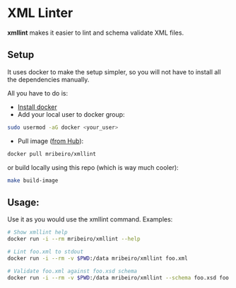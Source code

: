 XML Linter
=====

**xmllint** makes it easier to lint and schema validate XML files.

Setup
-----
It uses docker to make the setup simpler, so you will not have to install all the dependencies manually.

All you have to do is:

* [Install docker](https://docs.docker.com/installation/)
* Add your local user to docker group:
```bash
sudo usermod -aG docker <your_user>
```
* Pull image ([from Hub](https://registry.hub.docker.com/u/mribeiro/xmllint)):
```bash
docker pull mribeiro/xmllint
```
or build locally using this repo (which is way much cooler):
```bash
make build-image
```

Usage:
-----
Use it as you would use the xmllint command.
Examples:
```bash
# Show xmllint help
docker run -i --rm mribeiro/xmllint --help

# Lint foo.xml to stdout
docker run -i --rm -v $PWD:/data mribeiro/xmllint foo.xml

# Validate foo.xml against foo.xsd schema
docker run -i --rm -v $PWD:/data mribeiro/xmllint --schema foo.xsd foo.xml
```
